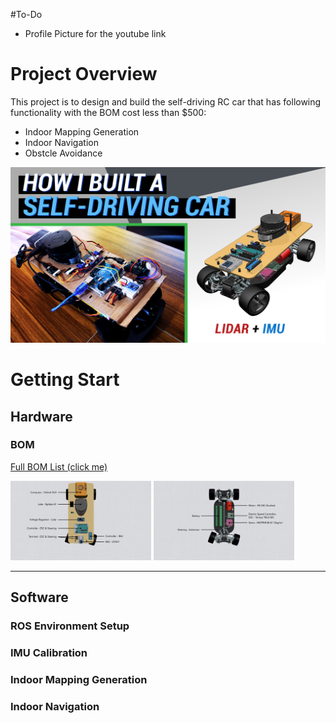 #To-Do
* Profile Picture for the youtube link

# Project Overview
This project is to design and build the self-driving RC car that has following functionality with the BOM cost less than $500:
* Indoor Mapping Generation
* Indoor Navigation
* Obstcle Avoidance


<a href="https://www.youtube.com/watch?v=OgjjOxeQk5s" target="_blank"><img src=./pics/0-ThumbNail.jpg width="550" height="281" /></a>

# Getting Start
## Hardware
### BOM
[Full BOM List (click me)](https://docs.google.com/spreadsheets/d/1b1mu4ADhXUIyJH5d5sj8KGjCyuaeIu7xUm772Ck9I2I/edit?usp=sharing)

<img src=./pics/ComponentIntro_UpperChassis.jpeg width="225" height="127" />
<img src=./pics/ComponentIntro_LowerChassis.jpeg width="225" height="127" />



---
## Software
### ROS Environment Setup
### IMU Calibration
### Indoor Mapping Generation
### Indoor Navigation



